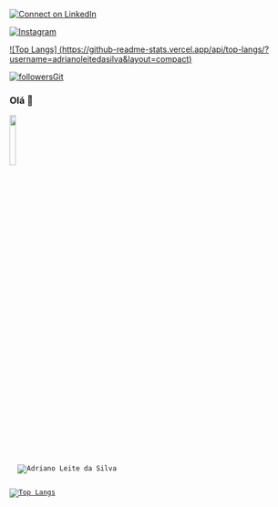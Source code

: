 [![Connect on LinkedIn](https://img.shields.io/badge/LinkedIn-0077B5?style=for-the-badge&logo=linkedin&logoColor=white)](https://www.linkedin.com/in/adrianoleitedasilva/)

[![Instagram](https://img.shields.io/badge/Instagram-E4405F?style=for-the-badge&logo=instagram&logoColor=white)](https://www.instagram.com/joeivicente/)

[![Top Langs] (https://github-readme-stats.vercel.app/api/top-langs/?username=adrianoleitedasilva&layout=compact)](https://github.com/adrianoleitedasilva)

[![followersGit](https://img.shields.io/github/followers/adrianoleitedasilva?style=social)](https://github.com/adrianoleitedasilva)

### Olá 👋


<code><img width="15%" src="https://www.vectorlogo.zone/logos/visualstudio_code/visualstudio_code-ar21.svg">

  <img align="center" src="https://github-readme-stats.vercel.app/api?username=adrianoleitedasilva&show_icons=true&locale=en" alt="Adriano Leite da Silva" />
  
  [![Top Langs](https://github-readme-stats.vercel.app/api/top-langs/?username=adrianoleitedasilva&layout=compact)](https://github.com/adrianoleitedasilva)
<!--
**Joei-Vicente/Joei-Vicente** is a ✨ _special_ ✨ repository because its `README.md` (this file) appears on your GitHub profile.

Here are some ideas to get you started:

- 🔭 I’m currently working on ...
- 🌱 I’m currently learning ...
- 👯 I’m looking to collaborate on ...
- 🤔 I’m looking for help with ...
- 💬 Ask me about ...
- 📫 How to reach me: ...
- 😄 Pronouns: ...
- ⚡ Fun fact: ...
-->
